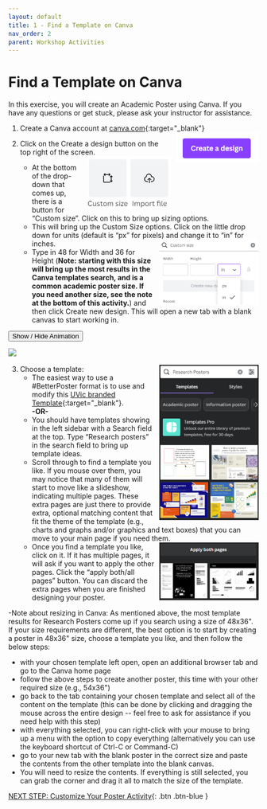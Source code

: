 ```yaml
---
layout: default
title: 1 - Find a Template on Canva
nav_order: 2
parent: Workshop Activities
---
```


# Find a Template on Canva

In this exercise, you will create an Academic Poster using Canva. If you have any questions or get stuck, please ask your instructor for assistance. 

1.  Create a Canva account at 
[canva.com](https://ww.canva.com/){:target="_blank"}  <img src="images/01.png" alt="new slide" style="float:right;margin-left:10px;">
   
2.  Click on the Create a design button on the top right of the screen.  <img src="images/02.png" alt="new slide" style="float:right;margin-left:10px;">
    - At the bottom of the drop-down that comes up, there is a button for “Custom size”. Click on this to bring up sizing options. 
    - This will bring up the Custom Size options. Click on the little drop down for units (default is “px” for pixels) and change it to “in” for inches.  <img src="images/03.png" alt="new slide" style="float:right;width:200px;margin-left:10px;">
    - Type in 48 for Width and 36 for Height (**Note: starting with this size will bring up the most results in the Canva templates search, and is a common academic poster size. If you need another size, see the note at the bottom of this activity.**) and then click Create new design. This will open a new tab with a blank canvas to start working in. 

<button onclick="toggle('gif1')">Show / Hide Animation </button>
<div id="gif2">
<img src="images/canva-p1.gif">
</div>

3. Choose a template: <img src="images/04.png" alt="new slide" style="float:right;width:200px;margin-left:10px;">
   -   The easiest way to use a #BetterPoster format is to use and modify this [UVic branded Template](https://www.canva.com/design/DAFYzpd1yU8/olf9xuPArpgDg7WZmWMIQA/view?utm_content=DAFYzpd1yU8){:target="_blank"}.<br>
**-OR-**<br>
   - You should have templates showing in the left sidebar with a Search field at the top. Type “Research posters” in the search field to bring up template ideas. 
   - Scroll through to find a template you like. If you mouse over them, you may notice that many of them will start to move like a slideshow, indicating multiple pages. These extra pages are just there to provide extra, optional matching content that fit the theme of the template (e.g., charts and graphs and/or graphics and text boxes) that you can move to your main page if you need them.    <img src="images/05.png" alt="new slide" style="float:right;width:200px;margin-left:10px;">
    - Once you find a template you like, click on it. If it has multiple pages, it will ask if you want to apply the other pages. Click the “apply both/all pages” button. You can discard the extra pages when you are finished designing your poster.

-Note about resizing in Canva: As mentioned above, the most template results for Research Posters come up if you search using a size of 48x36". If your size requirements are different, the best option is to start by creating a poster in 48x36" size, choose a template you like, and then follow the below steps:
   - with your chosen template left open, open an additional browser tab and go to the Canva home page
   - follow the above steps to create another poster, this time with your other required size (e.g., 54x36")
   - go back to the tab containing your chosen template and select all of the content on the template (this can be done by clicking and dragging the mouse across the entire design -- feel free to ask for assistance if you need help with this step)
   - with everything selected, you can right-click with your mouse to bring up a menu with the option to copy everything (alternatively you can use the keyboard shortcut of Ctrl-C or Command-C)
   - go to your new tab with the blank poster in the correct size and paste the contents from the other template into the blank canvas.
   - You will need to resize the contents. If everything is still selected, you can grab the corner and drag it all to match the size of the template. 
   

[NEXT STEP: Customize Your Poster Activity](act-2.html){: .btn .btn-blue }
